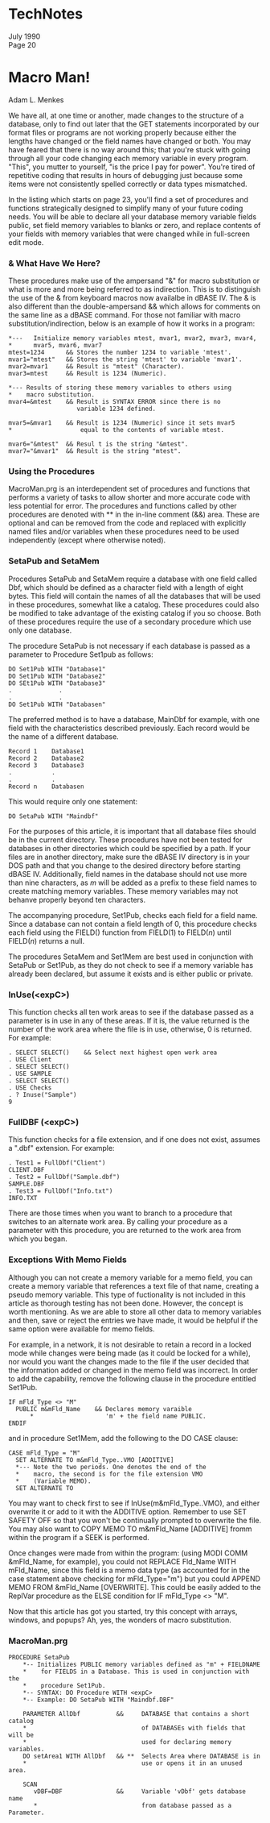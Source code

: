 <title>Macro Man!</title>

# TechNotes
July 1990<br>
Page 20

# Macro Man!
Adam L. Menkes

We have all, at one time or another, made changes to the structure of a database, only to find out later that the GET statements incorporated by our format files or programs are not working properly because either the lengths have changed or the field names have changed or both. You may have feared that there is no way around this; that you're stuck with going through all your code changing each memory variable in every program. "This", you mutter to yourself, "is the price I pay for power". You're tired of repetitive coding that results in hours of debugging just because some items were not consistently spelled correctly or data types mismatched.

In the listing which starts on page 23, you'll find a set of procedures and functions strategically designed to simplify many of your future coding needs. You will be able to declare all your database memory variable fields public, set field memory variables to blanks or zero, and replace contents of your fields with memory variables that were changed while in full-screen edit mode.

### & What Have We Here?

These procedures make use of the ampersand "&" for macro substitution or what is more and more being referred to as indirection. This is to distinguish the use of the & from keyboard macros now availalbe in dBASE IV. The & is also different than the double-ampersand && which allows for comments on the same line as a dBASE command. For those not familiar with macro substitution/indirection, below is an example of how it works in a program:

```foxpro
*---   Initialize memory variables mtest, mvar1, mvar2, mvar3, mvar4,
*      mvar5, mvar6, mvar7
mtest=1234      && Stores the number 1234 to variable 'mtest'.
mvar1="mtest"   && Stores the string 'mtest' to variable 'mvar1'.
mvar2=mvar1     && Result is "mtest" (Character).
mvar3=mtest     && Result is 1234 (Numeric).

*--- Results of storing these memory variables to others using
*    macro substitution.
mvar4=&mtest    && Result is SYNTAX ERROR since there is no
                   variable 1234 defined.

mvar5=&mvar1    && Result is 1234 (Numeric) since it sets mvar5
*                   equal to the contents of variable mtest.

mvar6="&mtest"  && Resul t is the string "&mtest".
mvar7="&mvar1"  && Result is the string "mtest".
```

### Using the Procedures

MacroMan.prg is an interdependent set of procedures and functions that performs a variety of tasks to allow shorter and more accurate code with less potential for error. The procedures and functions called by other procedures are denoted with ** in the in-line comment (&&) area. These are optional and can be removed from the code and replaced with explicitly named files and/or variables when these procedures need to be used independently (except where otherwise noted).

### SetaPub and SetaMem

Procedures SetaPub and SetaMem require a database with one field called Dbf, which should be defined as a character field with a length of eight bytes. This field will contain the names of all the databases that will be used in these procedures, somewhat like a catalog. These procedures could also be modified to take advantage of the existing catalog if you so choose. Both of these procedures require the use of a secondary procedure which use only one database.

The procedure SetaPub is not necessary if each database is passed as a parameter to Procedure Set1pub as follows:

```foxpro
DO Set1Pub WITH "Database1"
DO Set1Pub WITH "Database2"
DO SEt1Pub WITH "Database3"
.             .
.             .
DO Set1Pub WITH "Databasen"
```

The preferred method is to have a database, MainDbf for example, with one field with the characteristics described previously. Each record would be the name of a different database.

```
Record 1    Database1
Record 2    Database2
Record 3    Database3
.           .
.           .
Record n    Databasen
```

This would require only one statement:

`DO SetaPub WITH "Maindbf"`

For the purposes of this article, it is important that all database files should be in the current directory. These procedures have not been tested for databases in other directories which could be specified by a path. If your files are in another directory, make sure the dBASE IV directory is in your DOS path and that you change to the desired directory before starting dBASE IV. Additionally, field names in the database should not use more than nine characters, as *m* will be added as a prefix to these field names to create matching memory variables. These memory variables may not behanve properly beyond ten characters.

The accompanying procedure, Set1Pub, checks each field for a field name. Since a database can not contain a field length of 0, this procedure checks each field using the FIELD() function from FIELD(1) to FIELD(*n*) until FIELD(*n*) returns a null.

The procedures SetaMem and Set1Mem are best used in conjunction with SetaPub or Set1Pub, as they do not check to see if a memory variable has already been declared, but assume it exists and is either public or private.

### InUse(\<expC>\)

This function checks all ten work areas to see if the database passed as a parameter is in use in any of these areas. If it is, the value returned is the number of the work area where the file is in use, otherwise, 0 is returned. For example:

```foxpro
. SELECT SELECT()    && Select next highest open work area
. USE Client
. SELECT SELECT()
. USE SAMPLE
. SELECT SELECT()
. USE Checks
. ? Inuse("Sample")
9
```

### FullDBF (\<expC>\)

This function checks for a file extension, and if one does not exist, assumes a ".dbf" extension. For example:

```foxpro
. Test1 = FullDbf("Client")
CLIENT.DBF
. Test2 = FullDbf("Sample.dbf")
SAMPLE.DBF
. Test3 = FullDbf("Info.txt")
INFO.TXT
```

There are those times when you want to branch to a procedure that switches to an alternate work area. By calling your procedure as a parameter with this procedure, you are returned to the work area from which you began.

### Exceptions With Memo Fields

Although you can not create a memory variable for a memo field, you can create a memory variable that references a text file of that name, creating a pseudo memory variable. This type of fuctionality is not included in this article as thorough testing has not been done. However, the concept is worth mentioning. As we are able to store all other data to memory variables and then, save or reject the entries we have made, it would be helpful if the same option were available for memo fields.

For example, in a network, it is not desirable to retain a record in a locked mode while changes were being made (as it could be locked for a while), nor would you want the changes made to the file if the user decided that the information added or changed in the memo field was incorrect. In order to add the capability, remove the following clause in the procedure entitled Set1Pub.

```foxpro
IF mFld_Type <> "M"
  PUBLIC m&mFld_Name    && Declares memory varaible
      *                    'm' + the field name PUBLIC.
ENDIF
```

and in procedure Set1Mem, add the following to the DO CASE clause:

```foxpro
CASE mFld_Type = "M"
  SET ALTERNATE TO m&mFld_Type..VMO [ADDITIVE]
  *--- Note the two periods. One denotes the end of the
  *    macro, the second is for the file extension VMO
  *    (Variable MEMO).
  SET ALTERNATE TO
```

You may want to check first to see if InUse(m&mFld_Type..VMO), and either overwrite it or add to it with the ADDITIVE option. Remember to use SET SAFETY OFF so that you won't be continually prompted to overwrite the file. You may also want to COPY MEMO TO m&mFld_Name [ADDITIVE] fromm within the program if a SEEK is performed.

Once changes were made from within the program: (using MODI COMM &mFld_Name, for example), you could not REPLACE Fld_Name WITH mFld_Name, since this field is a memo data type (as accounted for in the case statement above checking for mFld_Type="m") but you could APPEND MEMO FROM &mFld_Name [OVERWRITE]. This could be easily added to the ReplVar procedure as the ELSE condition for IF mFld_Type <> "M".

Now that this article has got you started, try this concept with arrays, windows, and popups? Ah, yes, the wonders of macro substitution.

### MacroMan.prg

```foxpro
PROCEDURE SetaPub
    *-- Initializes PUBLIC memory variables defined as "m" + FIELDNAME
    *    for FIELDS in a Database. This is used in conjunction with the
    *    procedure Set1Pub.
    *-- SYNTAX: DO Procedure WITH <expC>
    *-- Example: DO SetaPub WITH "Maindbf.DBF"
    
    PARAMETER AllDbf          &&     DATABASE that contains a short catalog
    *                                of DATABASEs with fields that will be
    *                                used for declaring memory variables.
    DO setArea1 WITH AllDbf   && **  Selects Area where DATABASE is in
    *                                use or opens it in an unused area.
    
    SCAN
       vDBF=DBF               &&     Variable 'vDbf' gets database name
       *                             from database passed as a Parameter.
```